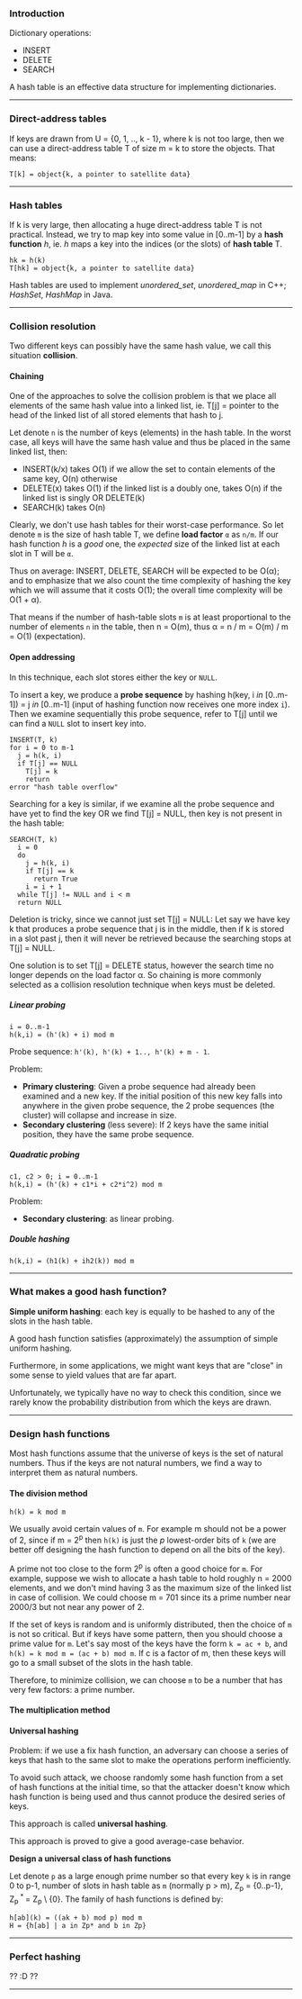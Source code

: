 ### Introduction

Dictionary operations:
  - INSERT
  - DELETE
  - SEARCH

A hash table is an effective data structure for implementing dictionaries.

---

### Direct-address tables

If keys are drawn from U = {0, 1, .., k - 1}, where k is not too large, then we can use a direct-address table T of size m = k to store the objects. That means:

```
T[k] = object{k, a pointer to satellite data}
```

---

### Hash tables

If k is very large, then allocating a huge direct-address table T is not practical. Instead, we try to map key into some value in [0..m-1] by a **hash function** _h_, ie. _h_ maps a key into the indices (or the slots) of **hash table** T.

```
hk = h(k)
T[hk] = object{k, a pointer to satellite data}
```

Hash tables are used to implement _unordered_set_, _unordered_map_ in C++; _HashSet_, _HashMap_ in Java.

---

### Collision resolution

Two different keys can possibly have the same hash value, we call this situation **collision**.

#### Chaining

One of the approaches to solve the collision problem is that we place all elements of the same hash value into a linked list, ie. T[j] = pointer to the head of the linked list of all stored elements that hash to j.

Let denote `n` is the number of keys (elements) in the hash table. In the worst case, all keys will have the same hash value and thus be placed in the same linked list, then:

  - INSERT(k/x) takes O(1) if we allow the set to contain elements of the same key, O(n) otherwise
  - DELETE(x) takes O(1) if the linked list is a doubly one, takes O(n) if the linked list is singly OR DELETE(k)
  - SEARCH(k) takes O(n)

Clearly, we don't use hash tables for their worst-case performance. So let denote `m` is the size of hash table T, we define **load factor** `α` as `n/m`. If our hash function _h_ is a _good_ one, the _expected_ size of the linked list at each slot in T will be `α`.

Thus on average: INSERT, DELETE, SEARCH will be expected to be O(α); and to emphasize that we also count the time complexity of hashing the key which we will assume that it costs O(1); the overall time complexity will be O(1 + α).

That means if the number of hash-table slots `m` is at least proportional to the number of elements `n` in the table, then n = O(m), thus α = n / m = O(m) / m = O(1) (expectation).

#### Open addressing

In this technique, each slot stores either the key or `NULL`.

To insert a key, we produce a **probe sequence** by hashing h(key, i _in_ [0..m-1]) = j _in_ [0..m-1] (input of hashing function now receives one more index `i`). Then we examine sequentially this probe sequence, refer to T[j] until we can find a `NULL` slot to insert key into.


```
INSERT(T, k)
for i = 0 to m-1
  j = h(k, i)
  if T[j] == NULL
    T[j] = k
    return
error "hash table overflow"
```

Searching for a key is similar, if we examine all the probe sequence and have yet to find the key OR we find T[j] = NULL, then key is not present in the hash table:

```
SEARCH(T, k)
  i = 0
  do
    j = h(k, i)
    if T[j] == k
      return True
    i = i + 1
  while T[j] != NULL and i < m
  return NULL
```

Deletion is tricky, since we cannot just set T[j] = NULL: Let say we have key k that produces a probe sequence that j is in the middle, then if k is stored in a slot past j, then it will never be retrieved because the searching stops at T[j] = NULL.

One solution is to set T[j] = DELETE status, however the search time no longer depends on the load factor α. So chaining is more commonly selected as a collision resolution technique when keys must be deleted.

##### Linear probing

```
i = 0..m-1
h(k,i) = (h'(k) + i) mod m
```

Probe sequence: `h'(k), h'(k) + 1.., h'(k) + m - 1`.

Problem:
  - **Primary clustering**: Given a probe sequence had already been examined and a new key. If the initial position of this new key falls into anywhere in the given probe sequence, the 2 probe sequences (the cluster) will collapse and increase in size.
  - **Secondary clustering** (less severe): If 2 keys have the same initial position, they have the same probe sequence.

##### Quadratic probing

```
c1, c2 > 0; i = 0..m-1
h(k,i) = (h'(k) + c1*i + c2*i^2) mod m
```

Problem:
  - **Secondary clustering**: as linear probing.

##### Double hashing

```
h(k,i) = (h1(k) + ih2(k)) mod m
```

---

### What makes a good hash function?

**Simple uniform hashing**: each key is equally to be hashed to any of the slots in the hash table.

A good hash function satisfies (approximately) the assumption of simple uniform hashing.

Furthermore, in some applications, we might want keys that are "close" in some sense to yield values that are far apart.

Unfortunately, we typically have no way to check this condition, since we rarely know the probability distribution from which the keys are drawn.

---

### Design hash functions

Most hash functions assume that the universe of keys is the set of natural numbers. Thus if the keys are not natural numbers, we find a way to interpret them as natural numbers.

#### The division method

```
h(k) = k mod m
```

We usually avoid certain values of `m`. For example m should not be a power of 2, since if m = 2<sup>p</sup> then `h(k)` is just the _p_ lowest-order bits of `k` (we are better off designing the hash function to depend on all the bits of the key).

A prime not too close to the form 2<sup>p</sup> is often a good choice for `m`. For example, suppose we wish to allocate a hash table to hold roughly n = 2000 elements, and we don't mind having 3 as the maximum size of the linked list in case of collision. We could choose m = 701 since its a prime number near 2000/3 but not near any power of 2.

If the set of keys is random and is uniformly distributed, then the choice of `m` is not so critical. But if keys have some pattern, then you should choose a prime value for `m`. Let's say most of the keys have the form `k = ac + b`, and `h(k) = k mod m = (ac + b) mod m`. If c is a factor of m, then these keys will go to a small subset of the slots in the hash table.

Therefore, to minimize collision, we can choose `m` to be a number that has very few factors: a prime number.

#### The multiplication method

#### Universal hashing

Problem: if we use a fix hash function, an adversary can choose a series of keys that hash to the same slot to make the operations perform inefficiently.

To avoid such attack, we choose randomly some hash function from a set of hash functions at the initial time, so that the attacker doesn't know which hash function is being used and thus cannot produce the desired series of keys.

This approach is called **universal hashing**.

This approach is proved to give a good average-case behavior.

**Design a universal class of hash functions**

Let denote `p` as a large enough prime number so that every key `k` is in range 0 to p-1, number of slots in hash table as `m` (normally p > m), Z<sub>p</sub> = {0..p-1}, Z<sub>p</sub><sup> * </sup> = Z<sub>p</sub> \ {0}. The family of hash functions is defined by:

```
h[ab](k) = ((ak + b) mod p) mod m
H = {h[ab] | a in Zp* and b in Zp}
```

---

### Perfect hashing

?? :D ??

---
